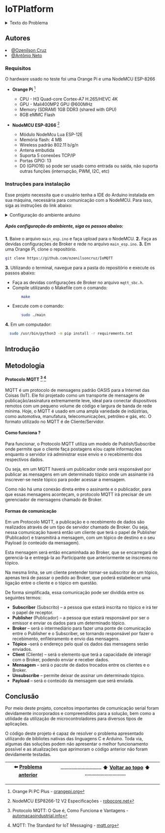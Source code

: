 # IoTPlatform

<details>
<summary>Texto do Problema</summary>

---

## Tema

Protótipo de um sistema IoT.

## Objetivos de Aprendizagem

Ao final da realização deste problema, o/a discente deverá ser capaz de:

- Entender como integrar sensores com aplicações através do protocolo MQTT;
- Compreender o uso e funcionalidades do protocolo MQTT;
- Assimilar conceitos básicos sobre integração de sistemas.

## Problema

No problema anterior foi implementado um protótipo de sistema de sensoriamento genérico. Como na fase de protótipo foi utilizada uma plataforma baseada na NodeMCU, que possui interface de comunicação sem fio, agora lhe é solicitado o desenvolvimento de um sistema com sensores sem fio.

Neste problema, o sistema continuará comandado pelo Single Board Computer (SBC), e todos os requisitos anteriormente solicitados para o sistema com a UART devem ser atendidos. MI - Sistemas Digitais (2022.2) 1 O protótipo atual deve incluir agora uma IHM (Interface Homem-Máquina) para apresentação das informações, em tempo real, das leituras atuais dos sensores. Ela também deve permitir a visualização do histórico com as 10 últimas medições de cada sensor, preferencialmente na forma de um gráfico temporal. Além disso, a IHM deve ser usada para o ajuste local e remoto do intervalo de tempo em que serão realizadas as medições

Finalmente, o SBC também deverá ser utilizado como centralizador das informações para que os dados possam ser acessados através da internet.

---

</details>

## Autores
<div align="justify">
    <li><a href="https://github.com/ozenilsoncruz">@Ozenilson Cruz</a></li>  <li><a href="https://github.com/traozin">@Antônio Neto</a></li>
</div>

### Requisitos 

O hardware usado no teste foi uma Orange Pi e uma NodeMCU ESP-8266

- **Orange Pi** [^orange]
  - CPU - H3 Quad-core Cortex-A7 H.265/HEVC 4K
  - GPU	- Mali400MP2 GPU @600MHz
  - Memory (SDRAM)	1GB DDR3 (shared with GPU)
  - 8GB eMMC Flash

- **NodeMCU ESP-8266** [^nodemcu]
  - Módulo NodeMcu Lua ESP-12E
  - Memória flash: 4 MB
  - Wireless padrão 802.11 b/g/n
  - Antena embutida
  - Suporta 5 conexões TCP/IP
  - Portas GPIO: 13
  - D0 (GPIO16) só pode ser usado como entrada ou saída, não suporta outras funções (interrupção, PWM, I2C, etc)

### Instruções para instalação

Esse projeto necessita que o usuário tenha a IDE do Arduino instalada em sua máquina, necessária para comunicação com a NodeMCU. Para isso, siga as instruções do link abaixo:

<details>
<summary>Configuração do ambiente arduino</summary>

- Siga os passos para fazer a [Instalação do Arduino IDE](https://www.arduino.cc/en/Guide/Windows#toc4).
- Siga os passos para fazer a [Instalação do Driver da NodeMCU](https://www.blogdarobotica.com/2020/05/26/instalando-driver-serial-para-nodemcu-com-chip-ch340/).
  
</details>

##### Após configuração do ambiente, siga os passos abaixo:

**1.** Baixe o arquivo `main_esp.ino` e faça upload para o NodeMCU.
**2.** Faça as devidas configurações de Broker e rede no arquivo `main_esp.ino`.
**3.** Em uma Orange Pi, clone o repositório.
   ```sh
   git clone https://github.com/ozenilsoncruz/IoMQTT
   ```

**3.** Utilizando o terminal, navegue para a pasta do repositório e execute os passos abaixo: 
  - Faça as devidas configurações de Broker no arquivo `mqtt_sbc.h`.
  - Compile utilizando o Makefile com o comando:
    ```sh
        make
    ```
  - Execute com o comando:
    ```sh
        sudo ./main
    ```
**4.** Em um computador:
  ```sh
    sudo /usr/bin/python3 -m pip install -r requirements.txt 
  ```

## Introdução

## Metodologia

#### Protocolo MQTT [^MQTT1] [^MQTT2]

MQTT é um protocolo de mensagens padrão OASIS para a Internet das Coisas (IoT). Ele foi projetado como um transporte de mensagens de publicação/assinatura extremamente leve, ideal para conectar dispositivos remotos com um pequeno volume de código e largura de banda de rede mínima. Hoje, o MQTT é usado em uma ampla variedade de indústrias, como automotiva, manufatura, telecomunicações, petróleo e gás, etc. O formato utilizado no MQTT é de Cliente/Servidor.

#### Como funciona ?

Para funcionar, o Protocolo MQTT utiliza um modelo de Publish/Subscribe onde permite que o cliente faça postagens e/ou capte informações enquanto o servidor irá administrar esse envio e o recebimento dos respectivos dados.

Ou seja, em um MQTT haverá um publicador onde será responsável por publicar as mensagens em um determinado tópico onde um assinante irá inscrever-se neste tópico para poder acessar a mensagem.

Como não há uma conexão direta entre o assinante e o publicador, para que essas mensagens aconteçam, o protocolo MQTT irá precisar de um gerenciador de mensagens chamado de Broker.

#### Formas de comunicação

Em um Protocolo MQTT, a publicação e o recebimento de dados são realizados através de um tipo de servidor chamado de Broker. Ou seja, nessa comunicação haverá então um cliente que terá o papel de Publisher (Publicador) e transmitirá a mensagem, com um tópico de destino e o seu Payload (o conteúdo da mensagem).

Esta mensagem será então encaminhada ao Broker, que se encarregará de gerenciá-la e entregá-la ao Participante que anteriormente se inscreveu no tópico.

Na mesma linha, se um cliente pretender tornar-se subscritor de um tópico, apenas terá de passar o pedido ao Broker, que poderá estabelecer uma ligação entre o cliente e o tópico em questão.

De forma simplificada, essa comunicação pode ser dividida entre os seguintes termos:

- **Subscriber** (Subscrito) – a pessoa que estará inscrita no tópico e irá ter o papel de receptor.
- **Publisher** (Publicador) – a pessoa que estará responsável por ser o emissor e enviar os dados para um determinado tópico.
- **Broker** – será o intermediário para fazer uma ponte de comunicação entre o Publisher e o Subscriber, se tornando responsável por fazer o recebimento, enfileiramento e envio das mensagens.
- **Tópico** –será o endereço pelo qual os dados das mensagens serão enviados.
- **Client** (Cliente) – será o elemento que terá a capacidade de interagir com o Broker, podendo enviar e receber dados.
- **Mensagem** – será o pacote de dados trocados entre os clientes e o Broker.
- **Unsubscribe** – permite deixar de assinar um determinado tópico.
- **Payload** – será o conteúdo da mensagem que será enviada.

## Conclusão
Por meio deste projeto, conceitos importantes de comunicação serial foram devidamente incorporados e compreendidos para a solução, bem como a utilidade da utilização de microcontroladores para diversos tipos de aplicações.

O código deste projeto é capaz de resolver o problema apresentado utilizando de bibliotes nativas das linguagens C e Arduino. Toda via, algumas das soluções podem não apresentar o melhor funcionamento possível e as atualizações que aprimoram o código anterior não foram devidamente testadas.

| :arrow_left: [Problema anterior](https://github.com/traozin/IOInterface) |............................... :arrow_up: [Voltar ao topo](#IoTPlatform) :arrow_up: ...............................| 
| :----: |-----|


[^MQTT1]: Protocolo MQTT: O Que é, Como Funciona e Vantagens - [automacaoindustrial.info](https://www.automacaoindustrial.info/mqtt/l)

[^MQTT2]: MQTT: The Standard for IoT Messaging - [mqtt.org](https://mqtt.org/)

[^nodemcu]: NodeMCU ESP8266-12 V2 Especificações - [robocore.net](https://www.robocore.net/wifi/nodemcu-esp8266-12-v2)

[^orange]: Orange Pi PC Plus - [orangepi.org](http://www.orangepi.org/html/hardWare/computerAndMicrocontrollers/details/Orange-Pi-PC-Plus.html)